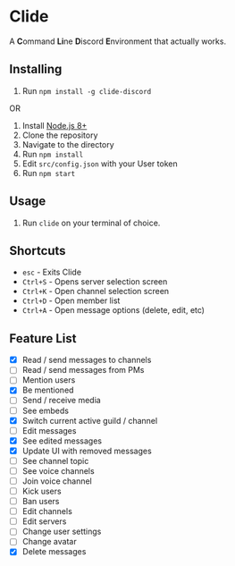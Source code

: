 # Clide

A **C**ommand **Li**ne **D**iscord **E**nvironment that actually works.

## Installing

1. Run `npm install -g clide-discord`

OR

1. Install [Node.js 8+](https://nodejs.org/en/download/current/)
2. Clone the repository
3. Navigate to the directory
4. Run `npm install`
5. Edit `src/config.json` with your User token
6. Run `npm start`

## Usage

1. Run `clide` on your terminal of choice.

## Shortcuts

- `esc` - Exits Clide
- `Ctrl+S` - Opens server selection screen
- `Ctrl+K` - Open channel selection screen
- `Ctrl+D` - Open member list
- `Ctrl+A` - Open message options (delete, edit, etc)

## Feature List

- [x] Read / send messages to channels
- [ ] Read / send messages from PMs
- [ ] Mention users
- [x] Be mentioned
- [ ] Send / receive media
- [ ] See embeds
- [x] Switch current active guild / channel
- [ ] Edit messages
- [x] See edited messages
- [x] Update UI with removed messages
- [ ] See channel topic
- [ ] See voice channels
- [ ] Join voice channel
- [ ] Kick users
- [ ] Ban users
- [ ] Edit channels
- [ ] Edit servers
- [ ] Change user settings
- [ ] Change avatar
- [x] Delete messages